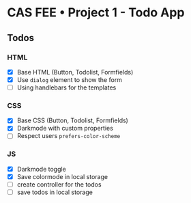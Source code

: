 # CAS FEE • Project 1 - Todo App

## Todos

### HTML

-   [x] Base HTML (Button, Todolist, Formfields)
-   [x] Use `dialog` element to show the form
-   [ ] Using handlebars for the templates

### CSS

-   [x] Base CSS (Button, Todolist, Formfields)
-   [x] Darkmode with custom properties
-   [ ] Respect users `prefers-color-scheme`

### JS

-   [x] Darkmode toggle
-   [x] Save colormode in local storage
-   [ ] create controller for the todos
-   [ ] save todos in local storage
